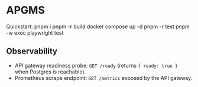 ﻿# APGMS

Quickstart:
pnpm i
pnpm -r build
docker compose up -d
pnpm -r test
pnpm -w exec playwright test

## Observability

- API gateway readiness probe: `GET /ready` (returns `{ ready: true }` when Postgres is reachable).
- Prometheus scrape endpoint: `GET /metrics` exposed by the API gateway.

